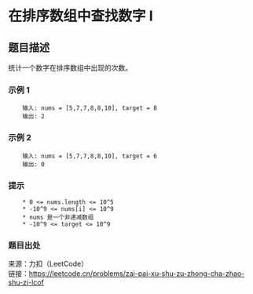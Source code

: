 # 在排序数组中查找数字 I

## 题目描述

统计一个数字在排序数组中出现的次数。

### 示例 1

```text
    输入: nums = [5,7,7,8,8,10], target = 8
    输出: 2
```

### 示例 2

```text
    输入: nums = [5,7,7,8,8,10], target = 6
    输出: 0
```

### 提示

```text
    * 0 <= nums.length <= 10^5
    * -10^9 <= nums[i] <= 10^9
    * nums 是一个非递减数组
    * -10^9 <= target <= 10^9
```

### 题目出处

来源：力扣（LeetCode）  
链接：<https://leetcode.cn/problems/zai-pai-xu-shu-zu-zhong-cha-zhao-shu-zi-lcof>
